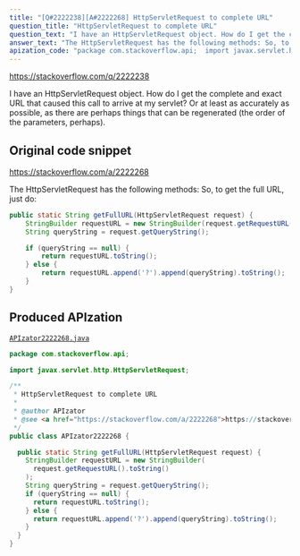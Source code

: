 ```yaml
---
title: "[Q#2222238][A#2222268] HttpServletRequest to complete URL"
question_title: "HttpServletRequest to complete URL"
question_text: "I have an HttpServletRequest object. How do I get the complete and exact URL that caused this call to arrive at my servlet? Or at least as accurately as possible, as there are perhaps things that can be regenerated (the order of the parameters, perhaps)."
answer_text: "The HttpServletRequest has the following methods: So, to get the full URL, just do:"
apization_code: "package com.stackoverflow.api;  import javax.servlet.http.HttpServletRequest;  /**  * HttpServletRequest to complete URL  *  * @author APIzator  * @see <a href=\"https://stackoverflow.com/a/2222268\">https://stackoverflow.com/a/2222268</a>  */ public class APIzator2222268 {    public static String getFullURL(HttpServletRequest request) {     StringBuilder requestURL = new StringBuilder(       request.getRequestURL().toString()     );     String queryString = request.getQueryString();     if (queryString == null) {       return requestURL.toString();     } else {       return requestURL.append('?').append(queryString).toString();     }   } }"
---
```


https://stackoverflow.com/q/2222238

I have an HttpServletRequest object.
How do I get the complete and exact URL that caused this call to arrive at my servlet?
Or at least as accurately as possible, as there are perhaps things that can be regenerated (the order of the parameters, perhaps).



## Original code snippet

https://stackoverflow.com/a/2222268

The HttpServletRequest has the following methods:
So, to get the full URL, just do:

```java
public static String getFullURL(HttpServletRequest request) {
    StringBuilder requestURL = new StringBuilder(request.getRequestURL().toString());
    String queryString = request.getQueryString();

    if (queryString == null) {
        return requestURL.toString();
    } else {
        return requestURL.append('?').append(queryString).toString();
    }
}
```

## Produced APIzation

[`APIzator2222268.java`](https://github.com/pasqualesalza/apization-temp-data/raw/master/apizations/java/APIzator2222268.java)

```java
package com.stackoverflow.api;

import javax.servlet.http.HttpServletRequest;

/**
 * HttpServletRequest to complete URL
 *
 * @author APIzator
 * @see <a href="https://stackoverflow.com/a/2222268">https://stackoverflow.com/a/2222268</a>
 */
public class APIzator2222268 {

  public static String getFullURL(HttpServletRequest request) {
    StringBuilder requestURL = new StringBuilder(
      request.getRequestURL().toString()
    );
    String queryString = request.getQueryString();
    if (queryString == null) {
      return requestURL.toString();
    } else {
      return requestURL.append('?').append(queryString).toString();
    }
  }
}

```